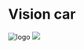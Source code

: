 # Vision car
![logo](https://user-images.githubusercontent.com/43222687/173923251-63eca3a1-c9d1-4e85-a21b-bd2cbac962bb.png)
<img src="https://user-images.githubusercontent.com/43222687/173923251-63eca3a1-c9d1-4e85-a21b-bd2cbac962bb.png">
